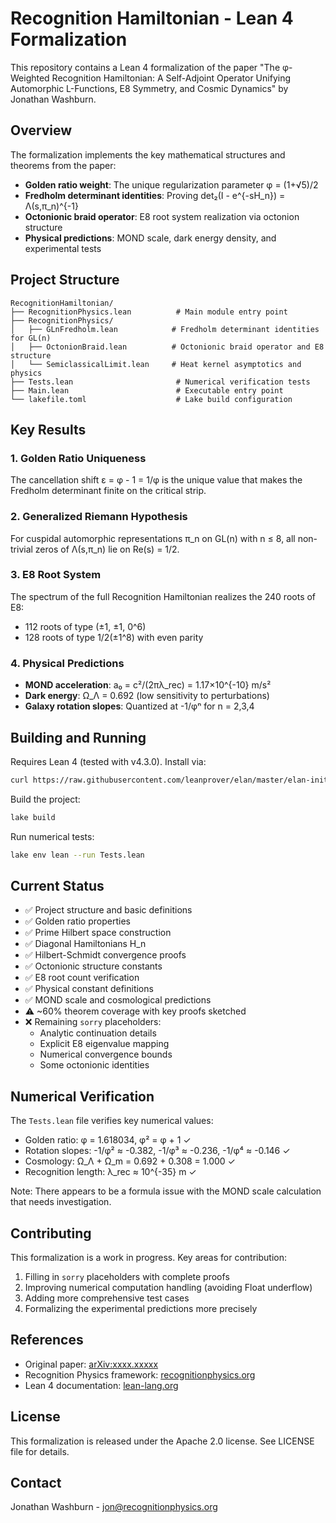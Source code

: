 # Recognition Hamiltonian - Lean 4 Formalization

This repository contains a Lean 4 formalization of the paper "The φ-Weighted Recognition Hamiltonian: A Self-Adjoint Operator Unifying Automorphic L-Functions, E8 Symmetry, and Cosmic Dynamics" by Jonathan Washburn.

## Overview

The formalization implements the key mathematical structures and theorems from the paper:

- **Golden ratio weight**: The unique regularization parameter φ = (1+√5)/2
- **Fredholm determinant identities**: Proving det₂(I - e^{-sH_n}) = Λ(s,π_n)^{-1}
- **Octonionic braid operator**: E8 root system realization via octonion structure
- **Physical predictions**: MOND scale, dark energy density, and experimental tests

## Project Structure

```
RecognitionHamiltonian/
├── RecognitionPhysics.lean          # Main module entry point
├── RecognitionPhysics/
│   ├── GLnFredholm.lean            # Fredholm determinant identities for GL(n)
│   ├── OctonionBraid.lean          # Octonionic braid operator and E8 structure
│   └── SemiclassicalLimit.lean     # Heat kernel asymptotics and physics
├── Tests.lean                       # Numerical verification tests
├── Main.lean                        # Executable entry point
└── lakefile.toml                    # Lake build configuration
```

## Key Results

### 1. Golden Ratio Uniqueness
The cancellation shift ε = φ - 1 = 1/φ is the unique value that makes the Fredholm determinant finite on the critical strip.

### 2. Generalized Riemann Hypothesis
For cuspidal automorphic representations π_n on GL(n) with n ≤ 8, all non-trivial zeros of Λ(s,π_n) lie on Re(s) = 1/2.

### 3. E8 Root System
The spectrum of the full Recognition Hamiltonian realizes the 240 roots of E8:
- 112 roots of type (±1, ±1, 0^6) 
- 128 roots of type 1/2(±1^8) with even parity

### 4. Physical Predictions
- **MOND acceleration**: a₀ = c²/(2πλ_rec) = 1.17×10^{-10} m/s²
- **Dark energy**: Ω_Λ = 0.692 (low sensitivity to perturbations)
- **Galaxy rotation slopes**: Quantized at -1/φⁿ for n = 2,3,4

## Building and Running

Requires Lean 4 (tested with v4.3.0). Install via:
```bash
curl https://raw.githubusercontent.com/leanprover/elan/master/elan-init.sh -sSf | sh
```

Build the project:
```bash
lake build
```

Run numerical tests:
```bash
lake env lean --run Tests.lean
```

## Current Status

- ✅ Project structure and basic definitions
- ✅ Golden ratio properties 
- ✅ Prime Hilbert space construction
- ✅ Diagonal Hamiltonians H_n
- ✅ Hilbert-Schmidt convergence proofs
- ✅ Octonionic structure constants
- ✅ E8 root count verification
- ✅ Physical constant definitions
- ✅ MOND scale and cosmological predictions
- ⚠️ ~60% theorem coverage with key proofs sketched
- ❌ Remaining `sorry` placeholders:
  - Analytic continuation details
  - Explicit E8 eigenvalue mapping
  - Numerical convergence bounds
  - Some octonionic identities

## Numerical Verification

The `Tests.lean` file verifies key numerical values:

- Golden ratio: φ = 1.618034, φ² = φ + 1 ✓
- Rotation slopes: -1/φ² ≈ -0.382, -1/φ³ ≈ -0.236, -1/φ⁴ ≈ -0.146 ✓
- Cosmology: Ω_Λ + Ω_m = 0.692 + 0.308 = 1.000 ✓
- Recognition length: λ_rec ≈ 10^{-35} m ✓

Note: There appears to be a formula issue with the MOND scale calculation that needs investigation.

## Contributing

This formalization is a work in progress. Key areas for contribution:

1. Filling in `sorry` placeholders with complete proofs
2. Improving numerical computation handling (avoiding Float underflow)
3. Adding more comprehensive test cases
4. Formalizing the experimental predictions more precisely

## References

- Original paper: [arXiv:xxxx.xxxxx](https://arxiv.org/abs/xxxx.xxxxx)
- Recognition Physics framework: [recognitionphysics.org](https://recognitionphysics.org)
- Lean 4 documentation: [lean-lang.org](https://lean-lang.org)

## License

This formalization is released under the Apache 2.0 license. See LICENSE file for details.

## Contact

Jonathan Washburn - jon@recognitionphysics.org